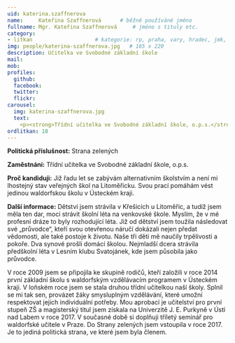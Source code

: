 ```yaml
---
uid: katerina.szaffnerova
name:     Kateřina Szaffnerová  	# běžně používáné jméno
fullname: Mgr. Kateřina Szaffnerová  	# jméno s tituly etc.
category:
- litkan                 	# kategorie: rp, praha, vary, hradec, jmk, senat
img: people/katerina-szaffnerova.jpg   # 165 x 220
description: Učitelka ve Svobodné základní škole
mail:
mob:
profiles:
  github:
  facebook:
  twitter: 
  flickr:
carousel:
  img: katerina-szaffnerova.jpg
  text:
    <p><strong>Třídní učitelka ve Svobodné základní škole, o.p.s.</strong>
ordlitkan: 18
---
```

 
**Politická příslušnost:** Strana zelených

**Zaměstnání:** Třídní učitelka ve Svobodné základní škole, o.p.s.

**Proč kandiduji:** Již řadu let se zabývám alternativním školstvím a není mi lhostejný stav veřejných škol na Litoměřicku. Svou prací pomáhám vést jedinou waldorfskou školu v Ústeckém kraji.

**Další informace:** Dětství jsem strávila v Křešicích u Litoměřic, a tudíž jsem měla ten dar, moci strávit školní léta na venkovské škole. Myslím, že v mé profesní dráze to byly rozhodující léta. Již od dětství jsem toužila následovat své „průvodce“, kteří svou otevřenou náručí dokázali nejen předat vědomosti, ale také postoje k životu. Naše tři děti mě naučily trpělivosti a pokoře. Dva synové prošli domácí školou. Nejmladší dcera strávila předškolní léta v Lesním klubu Svatojánek, kde jsem působila jako průvodce.

V roce 2009 jsem se připojila ke skupině rodičů, kteří založili v roce 2014 první základní školu s waldorfským vzdělávacím programem v Ústeckém kraji. V loňském roce jsem se stala druhou třídní učitelkou naší školy. Splnil se mi tak sen, provázet žáky smysluplným vzdělávání, které umožní respektovat jejich individuální potřeby. Mou aprobací je učitelství pro první stupeň ZŠ a magisterský titul jsem získala na Univerzitě J. E. Purkyně v Ústí nad Labem v roce 2017. V současné době si doplňuji tříletý seminář pro waldorfské učitele v Praze. Do Strany zelených jsem vstoupila v roce 2017. Je to jediná politická strana, ve které jsem byla členem.

